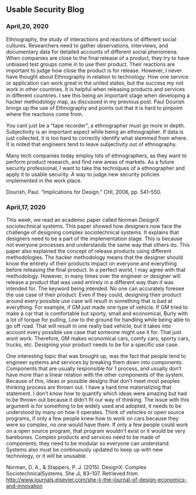 ## Usable Security Blog
### April,20, 2020
Ethnography, the study of interactions and reactions of different social cultures. Researchers need to gather observations, interviews, and documentary data for detailed accounts of different social phenomena. When companies are close to the final release of a product, they try to have unbiased test groups come in to use their product. Their reactions are important to judge how close the product is for release. However, I never have thought about Ethnography in relation to technology. How one service or application can work great in the united states, but the success my not work in other countries. It is helpful when releasing products and services in different countries. I see this being an important stage when developing a hacker methodology map, as discussed in my previous post. Paul Dourish brings up the use of Ethnography and points out that it is hard to pinpoint where the reactions come from. 

You cant just be a “tape recorder”, a ethnographer must go more in depth. Subjectivity is an important aspect while being an ethnographer. If data is just collected, it is too hard to correctly identify what stemmed from where. It is noted that engineers tend to leave subjectivity out of ethnography.  

Many tech companies today employ lots of ethnographers, as they want to perform product research, and find new areas of markets. As a future security professional, I want to take the techniques of a ethnographer and apply it to usable security. A way to judge new security policies implemented in the work place. 

Dourish, Paul. “Implications for Design.” CHI, 2006, pp. 541-550.

### April,17, 2020
This week, we read an academic paper called Norman DesignX sociotechnical systems. This paper showed how designers now face the challenge of designing complex sociotechnical systems. It explains that designers need to be a part of the implementation stage. This is because not everyone processes and understands the same way that others do. This paper also explained the concept of release products using different methodologies. The hacker methodology means that the designer should know the entirety of their products impact on everyone and everything before releasing the final product. In a perfect world, I may agree with that methodology. However, in many times over the engineer or designer will release a product that was used entirely in a different way than it was intended for. The keyword being intended. No one can accurately foresee the use case of their product. Even if they could, designing their product around every possible use case will result in something that is bad at everything. For example, if GM just made one type of vehicle. If GM tried to make a car that is comfortable but sporty, small and economical, Burly with a lot of torque for pulling, Low to the ground for handling while being able to go off road. That will result in one really bad vehicle, but it takes into account every possible use case that someone might use it for. That just wont work. Therefore, GM makes economical cars, comfy cars, sporty cars, trucks, etc. Designing your product needs to be for a specific use case. 

One interesting topic that was brought up, was the fact that people tend to engineer systems and services by breaking them down into components. Components that are usually responsible for 1 process, and usually don’t have more than a linear relation with the other components of the system. Because of this, ideas or possible designs that don’t meet most peoples thinking process are thrown out. I have a hard time materializing that statement. I don’t know how to quantify which ideas were amazing but had to be thrown out because it didn’t fit our way of thinking. The issue with this argument is for something to be widely used and adopted, it needs to be understood by many on how it operates. Think of vehicles or open source programs, if only a few people knew how to work on cars because they were so complex, no one would have them. If only a few people could work on a open source program, that program wouldn’t exist or it would be very barebones. Complex products and services need to be made of components; they need to be modular so everyone can understand. Systems also must be continuously updated to keep up with new technology, or it will be unusable. 

Norman, D. A., & Stappers, P. J. (2015). DesignX: Complex SociotechnicalSystems. She Ji, 83–107. Retrieved from http://www.journals.elsevier.com/she-ji-the-journal-of-design-economics-and-innovation

